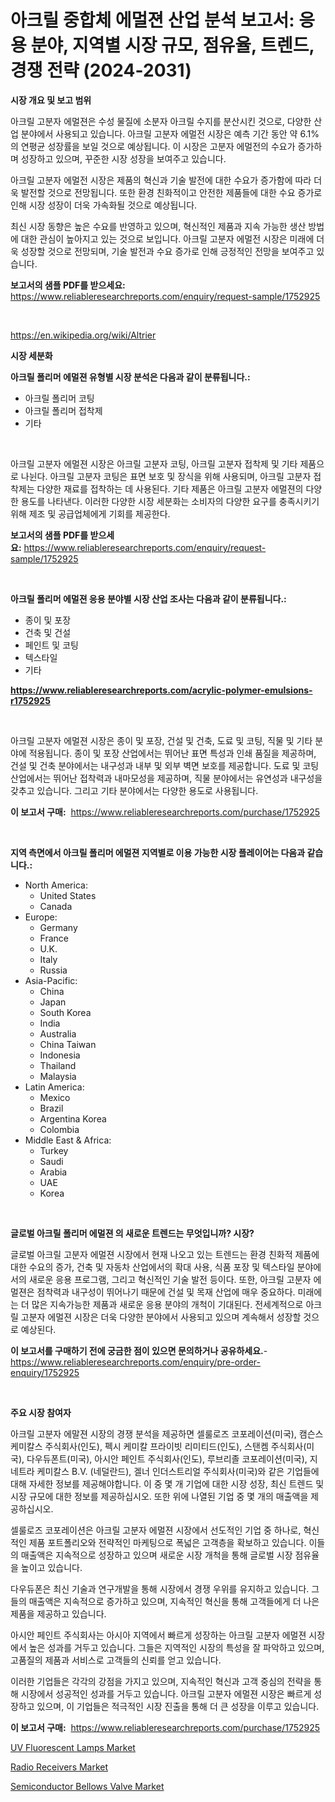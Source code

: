 <p><h1>아크릴 중합체 에멀젼 산업 분석 보고서: 응용 분야, 지역별 시장 규모, 점유율, 트렌드, 경쟁 전략 (2024-2031)</h1></p><p><strong>시장 개요 및 보고 범위</strong></p>
<p><p>아크릴 고분자 에멀젼은 수성 물질에 소분자 아크릴 수지를 분산시킨 것으로, 다양한 산업 분야에서 사용되고 있습니다. 아크릴 고분자 에멀전 시장은 예측 기간 동안 약 6.1%의 연평균 성장률을 보일 것으로 예상됩니다. 이 시장은 고분자 에멀전의 수요가 증가하며 성장하고 있으며, 꾸준한 시장 성장을 보여주고 있습니다.</p><p>아크릴 고분자 에멀전 시장은 제품의 혁신과 기술 발전에 대한 수요가 증가함에 따라 더욱 발전할 것으로 전망됩니다. 또한 환경 친화적이고 안전한 제품들에 대한 수요 증가로 인해 시장 성장이 더욱 가속화될 것으로 예상됩니다.</p><p>최신 시장 동향은 높은 수요를 반영하고 있으며, 혁신적인 제품과 지속 가능한 생산 방법에 대한 관심이 높아지고 있는 것으로 보입니다. 아크릴 고분자 에멀전 시장은 미래에 더욱 성장할 것으로 전망되며, 기술 발전과 수요 증가로 인해 긍정적인 전망을 보여주고 있습니다.</p></p>
<p><strong>보고서의 샘플 PDF를 받으세요:</strong> <a href="https://www.reliableresearchreports.com/enquiry/request-sample/1752925">https://www.reliableresearchreports.com/enquiry/request-sample/1752925</a></p>
<p>&nbsp;</p>
<p><a href="https://en.wikipedia.org/wiki/Altrier">https://en.wikipedia.org/wiki/Altrier</a></p>
<p><strong>시장 세분화</strong></p>
<p><strong>아크릴 폴리머 에멀젼 유형별 시장 분석은 다음과 같이 분류됩니다.:</strong></p>
<p><ul><li>아크릴 폴리머 코팅</li><li>아크릴 폴리머 접착제</li><li>기타</li></ul></p>
<p>&nbsp;</p>
<p><p>아크릴 고분자 에멀젼 시장은 아크릴 고분자 코팅, 아크릴 고분자 접착제 및 기타 제품으로 나뉜다. 아크릴 고분자 코팅은 표면 보호 및 장식을 위해 사용되며, 아크릴 고분자 접착제는 다양한 재료를 접착하는 데 사용된다. 기타 제품은 아크릴 고분자 에멀젼의 다양한 용도를 나타낸다. 이러한 다양한 시장 세분화는 소비자의 다양한 요구를 충족시키기 위해 제조 및 공급업체에게 기회를 제공한다.</p></p>
<p><strong>보고서의 샘플 PDF를 받으세요:</strong>&nbsp;<a href="https://www.reliableresearchreports.com/enquiry/request-sample/1752925">https://www.reliableresearchreports.com/enquiry/request-sample/1752925</a></p>
<p>&nbsp;</p>
<p><strong> 아크릴 폴리머 에멀젼 응용 분야별 시장 산업 조사는 다음과 같이 분류됩니다.:</strong></p>
<p><ul><li>종이 및 포장</li><li>건축 및 건설</li><li>페인트 및 코팅</li><li>텍스타일</li><li>기타</li></ul></p>
<p><strong><a href="https://www.reliableresearchreports.com/acrylic-polymer-emulsions-r1752925">https://www.reliableresearchreports.com/acrylic-polymer-emulsions-r1752925</a></strong></p>
<p>&nbsp;</p>
<p><p>아크릴 고분자 에멀젼 시장은 종이 및 포장, 건설 및 건축, 도료 및 코팅, 직물 및 기타 분야에 적용됩니다. 종이 및 포장 산업에서는 뛰어난 표면 특성과 인쇄 품질을 제공하며, 건설 및 건축 분야에서는 내구성과 내부 및 외부 벽면 보호를 제공합니다. 도료 및 코팅 산업에서는 뛰어난 접착력과 내마모성을 제공하며, 직물 분야에서는 유연성과 내구성을 갖추고 있습니다. 그리고 기타 분야에서는 다양한 용도로 사용됩니다.</p></p>
<p><strong>이 보고서 구매:</strong>&nbsp; <a href="https://www.reliableresearchreports.com/purchase/1752925">https://www.reliableresearchreports.com/purchase/1752925</a></p>
<p>&nbsp;</p>
<p><strong>지역 측면에서 아크릴 폴리머 에멀젼 지역별로 이용 가능한 시장 플레이어는 다음과 같습니다.:</strong></p>
<p><ul>
    <li>
        North America:
        <ul>
            <li>United States</li>
            <li>Canada</li>
        </ul>
    </li>
    <li>
        Europe:
        <ul>
            <li>Germany</li>
            <li>France</li>
            <li>U.K.</li>
            <li>Italy</li>
            <li>Russia</li>
        </ul>
    </li>
    <li>
        Asia-Pacific:
        <ul>
            <li>China</li>
            <li>Japan</li>
            <li>South Korea</li>
            <li>India</li>
            <li>Australia</li>
            <li>China Taiwan</li>
            <li>Indonesia</li>
            <li>Thailand</li>
            <li>Malaysia</li>
        </ul>
    </li>
    <li>
        Latin America:
        <ul>
            <li>Mexico</li>
            <li>Brazil</li>
            <li>Argentina Korea</li>
            <li>Colombia</li>
        </ul>
    </li>
    <li>
        Middle East & Africa:
        <ul>
            <li>Turkey</li>
            <li>Saudi</li>
            <li>Arabia</li>
            <li>UAE</li>
            <li>Korea</li>
        </ul>
    </li>
    </ul></p>
<p>&nbsp;</p>
<p><strong>글로벌 아크릴 폴리머 에멀젼 의 새로운 트렌드는 무엇입니까? 시장?</strong></p>
<p><p>글로벌 아크릴 고분자 에멀젼 시장에서 현재 나오고 있는 트렌드는 환경 친화적 제품에 대한 수요의 증가, 건축 및 자동차 산업에서의 확대 사용, 식품 포장 및 텍스타일 분야에서의 새로운 응용 프로그램, 그리고 혁신적인 기술 발전 등이다. 또한, 아크릴 고분자 에멀젼은 점착력과 내구성이 뛰어나기 때문에 건설 및 목재 산업에 매우 중요하다. 미래에는 더 많은 지속가능한 제품과 새로운 응용 분야의 개척이 기대된다. 전세계적으로 아크릴 고분자 에멀젼 시장은 더욱 다양한 분야에서 사용되고 있으며 계속해서 성장할 것으로 예상된다.</p></p>
<p><strong>이 보고서를 구매하기 전에 궁금한 점이 있으면 문의하거나 공유하세요.</strong>- <a href="https://www.reliableresearchreports.com/enquiry/pre-order-enquiry/1752925">https://www.reliableresearchreports.com/enquiry/pre-order-enquiry/1752925</a></p>
<p>&nbsp;</p>
<p><strong>주요 시장 참여자</strong></p>
<p><p>아크릴 고분자 에말젼 시장의 경쟁 분석을 제공하면 셀룰로즈 코포레이션(미국), 캠슨스 케미칼스 주식회사(인도), 펙시 케미칼 프라이빗 리미티드(인도), 스탠켐 주식회사(미국), 다우듀폰트(미국), 아시안 페인트 주식회사(인도), 루브리졸 코포레이션(미국), 지네트라 케미칼스 B.V. (네덜란드), 겔너 인더스트리얼 주식회사(미국)와 같은 기업들에 대해 자세한 정보를 제공해야합니다. 이 중 몇 개 기업에 대한 시장 성장, 최신 트렌드 및 시장 규모에 대한 정보를 제공하십시오. 또한 위에 나열된 기업 중 몇 개의 매출액을 제공하십시오.</p><p>셀룰로즈 코포레이션은 아크릴 고분자 에멀젼 시장에서 선도적인 기업 중 하나로, 혁신적인 제품 포트폴리오와 전략적인 마케팅으로 폭넓은 고객층을 확보하고 있습니다. 이들의 매출액은 지속적으로 성장하고 있으며 새로운 시장 개척을 통해 글로벌 시장 점유율을 높이고 있습니다.</p><p>다우듀폰은 최신 기술과 연구개발을 통해 시장에서 경쟁 우위를 유지하고 있습니다. 그들의 매출액은 지속적으로 증가하고 있으며, 지속적인 혁신을 통해 고객들에게 더 나은 제품을 제공하고 있습니다.</p><p>아시안 페인트 주식회사는 아시아 지역에서 빠르게 성장하는 아크릴 고분자 에멀젼 시장에서 높은 성과를 거두고 있습니다. 그들은 지역적인 시장의 특성을 잘 파악하고 있으며, 고품질의 제품과 서비스로 고객들의 신뢰를 얻고 있습니다.</p><p>이러한 기업들은 각각의 강점을 가지고 있으며, 지속적인 혁신과 고객 중심의 전략을 통해 시장에서 성공적인 성과를 거두고 있습니다. 아크릴 고분자 에멀젼 시장은 빠르게 성장하고 있으며, 이 기업들은 적극적인 시장 진출을 통해 더 큰 성장을 이루고 있습니다.</p></p>
<p><strong>이 보고서 구매:</strong>&nbsp;&nbsp;<a href="https://www.reliableresearchreports.com/purchase/1752925">https://www.reliableresearchreports.com/purchase/1752925</a></p>
<p><p><a href="https://github.com/avakerr6577/Market-Research-Report-List-1/blob/main/uv-fluorescent-lamps-market.md">UV Fluorescent Lamps Market</a></p><p><a href="https://github.com/courtnhaw34343/Market-Research-Report-List-1/blob/main/radio-receivers-market.md">Radio Receivers Market</a></p><p><a href="https://issuu.com/reportprime-2/docs/semiconductor-bellows-valve-market-size-2030.pptx">Semiconductor Bellows Valve Market</a></p></p>